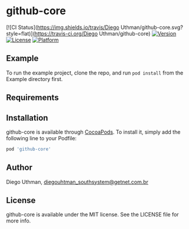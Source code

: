 # github-core

[![CI Status](https://img.shields.io/travis/Diego Uthman/github-core.svg?style=flat)](https://travis-ci.org/Diego Uthman/github-core)
[![Version](https://img.shields.io/cocoapods/v/github-core.svg?style=flat)](https://cocoapods.org/pods/github-core)
[![License](https://img.shields.io/cocoapods/l/github-core.svg?style=flat)](https://cocoapods.org/pods/github-core)
[![Platform](https://img.shields.io/cocoapods/p/github-core.svg?style=flat)](https://cocoapods.org/pods/github-core)

## Example

To run the example project, clone the repo, and run `pod install` from the Example directory first.

## Requirements

## Installation

github-core is available through [CocoaPods](https://cocoapods.org). To install
it, simply add the following line to your Podfile:

```ruby
pod 'github-core'
```

## Author

Diego Uthman, diegouhtman_southsystem@getnet.com.br

## License

github-core is available under the MIT license. See the LICENSE file for more info.
